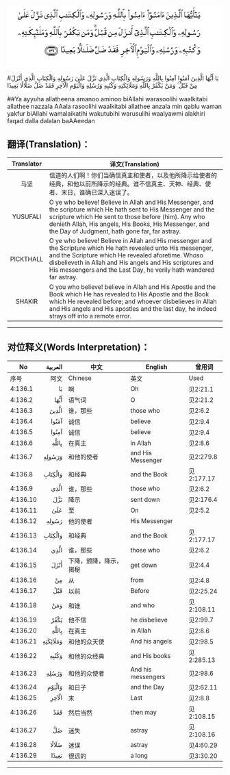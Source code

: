 ![004:136](images/004_136.gif)

#يَا أَيُّهَا الَّذِينَ آمَنُوا آمِنُوا بِاللَّهِ وَرَسُولِهِ وَالْكِتَابِ الَّذِي نَزَّلَ عَلَىٰ رَسُولِهِ وَالْكِتَابِ الَّذِي أَنْزَلَ مِنْ قَبْلُ ۚ وَمَنْ يَكْفُرْ بِاللَّهِ وَمَلَائِكَتِهِ وَكُتُبِهِ وَرُسُلِهِ وَالْيَوْمِ الْآخِرِ فَقَدْ ضَلَّ ضَلَالًا بَعِيدًا 

##Ya ayyuha allatheena amanoo aminoo biAllahi warasoolihi waalkitabi allathee nazzala AAala rasoolihi waalkitabi allathee anzala min qablu waman yakfur biAllahi wamalaikatihi wakutubihi warusulihi waalyawmi alakhiri faqad dalla dalalan baAAeedan 

## 翻译(Translation)：

| Translator | 译文(Translation)                                            |
| :--------: | ------------------------------------------------------------ |
|    马坚    | 信道的人们啊！你们当确信真主和使者，以及他所降示给使者的经典，和他以前所降示的经典。谁不信真主、天神、经典、使者、末日，谁确已深入迷误了。 |
|  YUSUFALI  | O ye who believe! Believe in Allah and His Messenger, and the scripture which He hath sent to His Messenger and the scripture which He sent to those before (him). Any who denieth Allah, His angels, His Books, His Messenger, and the Day of Judgment, hath gone far, far astray. |
| PICKTHALL  | O ye who believe! Believe in Allah and His messenger and the Scripture which He hath revealed unto His messenger, and the Scripture which He revealed aforetime. Whoso disbelieveth in Allah and His angels and His scriptures and His messengers and the Last Day, he verily hath wandered far astray. |
|   SHAKIR   | O you who believe! believe in Allah and His Apostle and the Book which He has revealed to His Apostle and the Book which He revealed before; and whoever disbelieves in Allah and His angels and His apostles and the last day, he indeed strays off into a remote error. |

---

## 对位释义(Words Interpretation)：

| No   | العربية | 中文    | English | 曾用词 |
| ---- | ------: | ------- | ------- | ------ |
| 序号 |    阿文 | Chinese | 英文    | Used   |
| 4:136.1  | يَا       | 啊                     | Oh                 | 见2:21.1   |
| 4:136.2  | أَيُّهَا     | 语气词                 | O                  | 见2:21.2   |
| 4:136.3  | الَّذِينَ    | 谁，那些               | those who          | 见2:6.2    |
| 4:136.4  | آمَنُوا    | 诚信                   | believe            | 见2:9.4    |
| 4:136.5  | آمِنُوا    | 诚信                   | believe            | 见2:9.4    |
| 4:136.6  | بِاللَّهِ    | 在真主                 | in Allah           | 见2:8.6    |
| 4:136.7  | وَرَسُولِهِ   | 和他的使者             | and His Messenger  | 见2:279.8  |
| 4:136.8  | وَالْكِتَابِ  | 和经典                 | and the Book       | 见2:177.17 |
| 4:136.9  | الَّذِي     | 谁，那些               | those who          | 见2:6.2    |
| 4:136.10 | نَزَّلَ      | 降示                   | sent down          | 见2:176.4  |
| 4:136.11 | عَلَىٰ      | 至                     | On                 | 见2:5.2    |
| 4:136.12 | رَسُولِهِ    | 他的使者               | His Messenger      |            |
| 4:136.13 | وَالْكِتَابِ  | 和经典                 | and the Book       | 见2:177.17 |
| 4:136.14 | الَّذِي     | 谁，那些               | those who          | 见2:6.2    |
| 4:136.15 | أَنْزَلَ     | 下降，颁降，降示，揭秘 | get down           | 见2:4.4    |
| 4:136.16 | مِنْ       | 从                     | from               | 见2:4.8    |
| 4:136.17 | قَبْلُ      | 以前                   | Before             | 见2:25.24  |
| 4:136.18 | وَمَنْ      | 和谁                   | and who            | 见2:108.11 |
| 4:136.19 | يَكْفُرْ     | 他不信                 | he disbelieve      | 见2:99.7   |
| 4:136.20 | بِاللَّهِ    | 在真主                 | in Allah           | 见2:8.6    |
| 4:136.21 | وَمَلَائِكَتِهِ | 和他的众天使           | And his angels     | 见2:98.5   |
| 4:136.22 | وَكُتُبِهِ    | 和他的众经典           | and His books      | 见2:285.13 |
| 4:136.23 | وَرُسُلِهِ    | 和他的众使者           | And his messengers | 见2:98.6   |
| 4:136.24 | وَالْيَوْمِ   | 和日子                 | and the Day        | 见2:62.11  |
| 4:136.25 | الْآخِرِ    | 末                     | Last               | 见2:8.8    |
| 4:136.26 | فَقَدْ      | 然后当然               | then may           | 见2:108.15 |
| 4:136.27 | ضَلَّ       | 迷失                   | astray             | 见2:108.16 |
| 4:136.28 | ضَلَالًا    | 迷误                   | astray             | 见4:60.29  |
| 4:136.29 | بَعِيدًا    | 很远的                 | a long             | 见3:30.20  |

---
